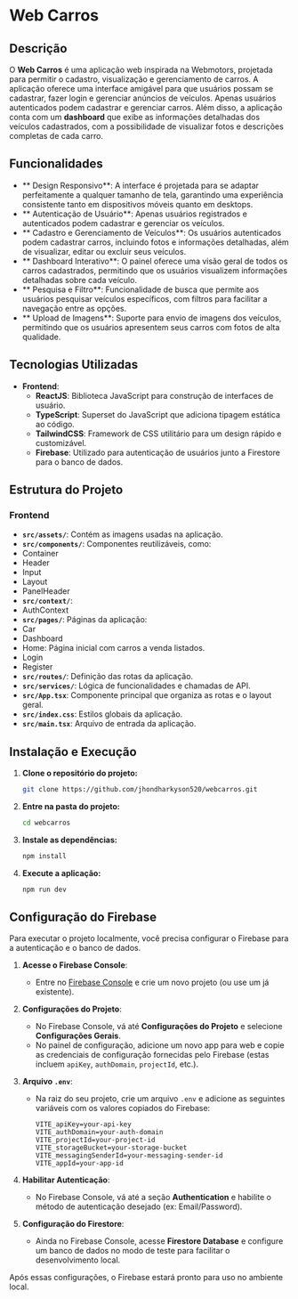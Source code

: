 # Web Carros

## Descrição

O **Web Carros** é uma aplicação web inspirada na Webmotors, projetada para permitir o cadastro, visualização e gerenciamento de carros. A aplicação oferece uma interface amigável para que usuários possam se cadastrar, fazer login e gerenciar anúncios de veículos. Apenas usuários autenticados podem cadastrar e gerenciar carros. Além disso, a aplicação conta com um **dashboard** que exibe as informações detalhadas dos veículos cadastrados, com a possibilidade de visualizar fotos e descrições completas de cada carro.

## Funcionalidades

- ** Design Responsivo**: A interface é projetada para se adaptar perfeitamente a qualquer tamanho de tela, garantindo uma experiência consistente tanto em dispositivos móveis quanto em desktops.
- ** Autenticação de Usuário**: Apenas usuários registrados e autenticados podem cadastrar e gerenciar os veículos.
- ** Cadastro e Gerenciamento de Veículos**: Os usuários autenticados podem cadastrar carros, incluindo fotos e informações detalhadas, além de visualizar, editar ou excluir seus veículos.
- ** Dashboard Interativo**: O painel oferece uma visão geral de todos os carros cadastrados, permitindo que os usuários visualizem informações detalhadas sobre cada veículo.
- ** Pesquisa e Filtro**: Funcionalidade de busca que permite aos usuários pesquisar veículos específicos, com filtros para facilitar a navegação entre as opções.
- ** Upload de Imagens**: Suporte para envio de imagens dos veículos, permitindo que os usuários apresentem seus carros com fotos de alta qualidade.


##  Tecnologias Utilizadas

- **Frontend**:
  -  **ReactJS**: Biblioteca JavaScript para construção de interfaces de usuário.
  -  **TypeScript**: Superset do JavaScript que adiciona tipagem estática ao código.
  -  **TailwindCSS**: Framework de CSS utilitário para um design rápido e customizável.
  -  **Firebase**: Utilizado para autenticação de usuários junto a Firestore para o banco de dados.

##  Estrutura do Projeto

### Frontend

-  **`src/assets/`**: Contém as imagens usadas na aplicação.
-  **`src/components/`**: Componentes reutilizáveis, como:
  -  Container
  -  Header
  -  Input
  -  Layout
  -  PanelHeader
-  **`src/context/`**:
  -  AuthContext
-  **`src/pages/`**: Páginas da aplicação:
  -  Car
  -  Dashboard
  -  Home: Página inicial com carros a venda listados.
  -  Login
  -  Register
-  **`src/routes/`**: Definição das rotas da aplicação.
-  **`src/services/`**: Lógica de funcionalidades e chamadas de API.
-  **`src/App.tsx`**: Componente principal que organiza as rotas e o layout geral.
-  **`src/index.css`**: Estilos globais da aplicação.
-  **`src/main.tsx`**: Arquivo de entrada da aplicação.

##  Instalação e Execução

1. **Clone o repositório do projeto:**
   ```bash
   git clone https://github.com/jhondharkyson520/webcarros.git
   ```

2. **Entre na pasta do projeto:**
   ```bash
   cd webcarros
   ```

3. **Instale as dependências:**
   ```bash
   npm install
   ```

4. **Execute a aplicação:**
   ```bash
   npm run dev
   ```

##  Configuração do Firebase

Para executar o projeto localmente, você precisa configurar o Firebase para a autenticação e o banco de dados.

1. **Acesse o Firebase Console**:
   - Entre no [Firebase Console](https://console.firebase.google.com/) e crie um novo projeto (ou use um já existente).

2. **Configurações do Projeto**:
   - No Firebase Console, vá até **Configurações do Projeto** e selecione **Configurações Gerais**. 
   - No painel de configuração, adicione um novo app para web e copie as credenciais de configuração fornecidas pelo Firebase (estas incluem `apiKey`, `authDomain`, `projectId`, etc.).

3. **Arquivo `.env`**:
   - Na raiz do seu projeto, crie um arquivo `.env` e adicione as seguintes variáveis com os valores copiados do Firebase:

     ```plaintext
     VITE_apiKey=your-api-key
     VITE_authDomain=your-auth-domain
     VITE_projectId=your-project-id
     VITE_storageBucket=your-storage-bucket
     VITE_messagingSenderId=your-messaging-sender-id
     VITE_appId=your-app-id
     ```

4. **Habilitar Autenticação**:
   - No Firebase Console, vá até a seção **Authentication** e habilite o método de autenticação desejado (ex: Email/Password).

5. **Configuração do Firestore**:
   - Ainda no Firebase Console, acesse **Firestore Database** e configure um banco de dados no modo de teste para facilitar o desenvolvimento local.

Após essas configurações, o Firebase estará pronto para uso no ambiente local.
